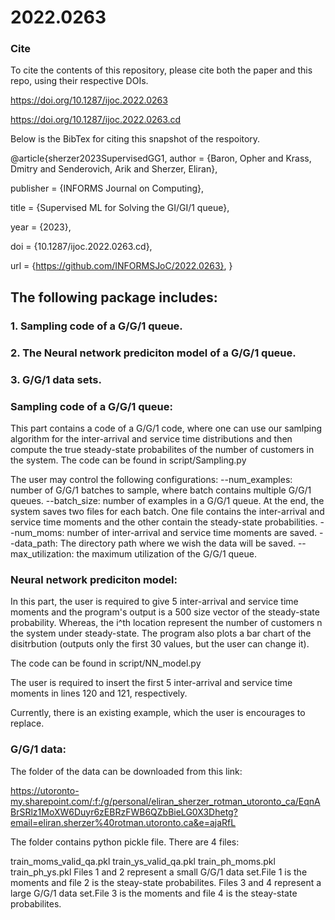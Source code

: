 # 2022.0263

### Cite 

To cite the contents of this repository, please cite both the paper and this repo, using their respective DOIs.

https://doi.org/10.1287/ijoc.2022.0263

https://doi.org/10.1287/ijoc.2022.0263.cd

Below is the BibTex for citing this snapshot of the respoitory.

@article{sherzer2023SupervisedGG1,
  author =        {Baron, Opher and Krass, Dmitry and Senderovich, Arik and Sherzer, Eliran},
  
  publisher =     {INFORMS Journal on Computing},
  
  title =         {Supervised ML for Solving the GI/GI/1 queue},
  
  year =          {2023},
  
  doi =           {10.1287/ijoc.2022.0263.cd},
  
  url =           {https://github.com/INFORMSJoC/2022.0263},
}  


## The following package includes:

### 1. Sampling code of a G/G/1 queue. 
### 2. The Neural network prediciton model of a G/G/1 queue.
### 3. G/G/1 data sets.


### Sampling code of a G/G/1 queue:

This part contains a code of a G/G/1 code, where one can use our samlping algorithm for the inter-arrival and service time distributions and then compute the true steady-state probabilites of the number of customers in the system.
The code can be found in script/Sampling.py

The user may control the following configurations: --num_examples: number of G/G/1 batches to sample, where batch contains multiple G/G/1 queues. --batch_size: number of examples in a G/G/1 queue. At the end, the system saves two files for each batch. One file contains the inter-arrival and service time moments and the other contain the steady-state probabilities. --num_moms: number of inter-arrival and service time moments are saved. --data_path: The directory path where we wish the data will be saved. --max_utilization: the maximum utilization of the G/G/1 queue.

### Neural network prediciton model:
In this part, the user is required to give 5 inter-arrival and service time moments and the program's output is a 500 size vector of the steady-state probability. Whereas, the i^th location represent the number of customers n the system under steady-state. The program also plots a bar chart of the disitrbution (outputs only the first 30 values, but the user can change it).

The code can be found in script/NN_model.py

The user is required to insert the first 5 inter-arrival and service time moments in lines 120 and 121, respectively.

Currently, there is an existing example, which the user is encourages to replace.

### G/G/1 data:
The folder of the data can be downloaded from this link:

https://utoronto-my.sharepoint.com/:f:/g/personal/eliran_sherzer_rotman_utoronto_ca/EqnABrSRlz1MoXW6Duyr6zEBRzFWB6QZbBieLG0X3Dhetg?email=eliran.sherzer%40rotman.utoronto.ca&e=ajaRfL

The folder contains python pickle file. There are 4 files:

train_moms_valid_qa.pkl
train_ys_valid_qa.pkl
train_ph_moms.pkl
train_ph_ys.pkl
Files 1 and 2 represent a small G/G/1 data set.File 1 is the moments and file 2 is the steay-state probabilites. Files 3 and 4 represent a large G/G/1 data set.File 3 is the moments and file 4 is the steay-state probabilites.

